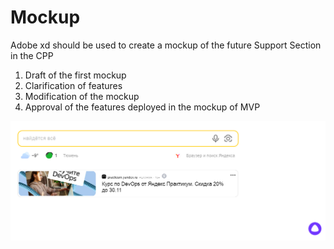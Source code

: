 # Mockup

Adobe xd should be used to create a mockup of the future Support Section in the CPP

1. Draft of the first mockup
2. Clarification of features
3. Modification of the mockup
4. Approval of the features deployed in the mockup of MVP

![mockup_image](Image\Landing_page.png)
